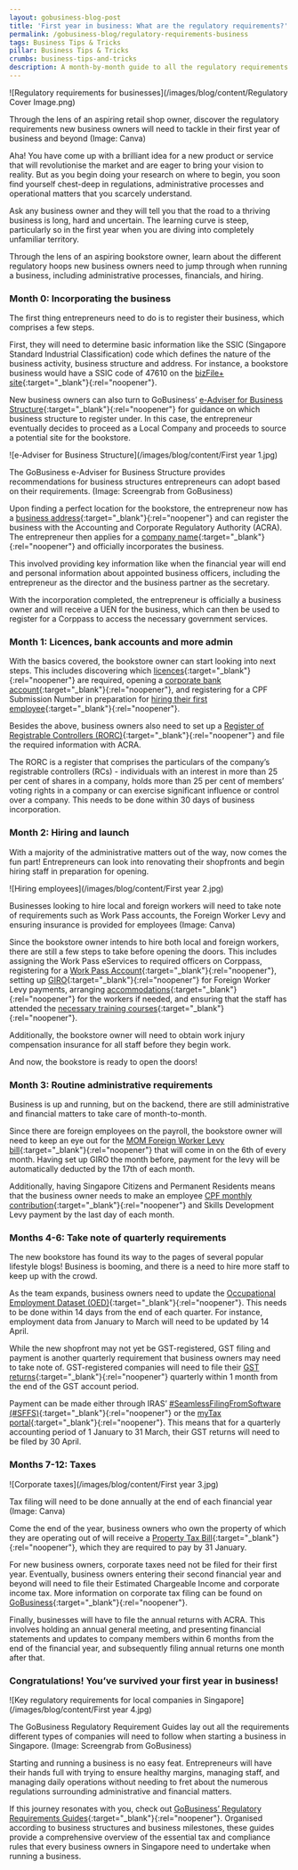 ```yaml
---
layout: gobusiness-blog-post
title: 'First year in business: What are the regulatory requirements?'
permalink: /gobusiness-blog/regulatory-requirements-business
tags: Business Tips & Tricks
pillar: Business Tips & Tricks
crumbs: business-tips-and-tricks
description: A month-by-month guide to all the regulatory requirements of running a business in Singapore.
---
```


![Regulatory requirements for businesses](/images/blog/content/Regulatory Cover Image.png)
<figcaption>Through the lens of an aspiring retail shop owner, discover the regulatory requirements new business owners will need to tackle in their first year of business and beyond (Image: Canva)</figcaption>

Aha! You have come up with a brilliant idea for a new product or service that will revolutionise the market and are eager to bring your vision to reality. But as you begin doing your research on where to begin, you soon find yourself chest-deep in regulations, administrative processes and operational matters that you scarcely understand. 

Ask any business owner and they will tell you that the road to a thriving business is long, hard and uncertain. The learning curve is steep, particularly so in the first year when you are diving into completely unfamiliar territory.

Through the lens of an aspiring bookstore owner, learn about the different regulatory hoops new business owners need to jump through when running a business, including administrative processes, financials, and hiring.

### Month 0: Incorporating the business 

The first thing entrepreneurs need to do is to register their business, which comprises a few steps. 

First, they will need to determine basic information like the SSIC (Singapore Standard Industrial Classification) code which defines the nature of the business activity, business structure and address. For instance, a bookstore business would have a SSIC code of 47610 on the [bizFile+ site](https://www.bizfile.gov.sg/ngbbizfileinternet/faces/oracle/webcenter/portalapp/pages/TransactionMain.jspx?selectedETransId=G016){:target="_blank"}{:rel="noopener"}.

New business owners can also turn to GoBusiness’ [e-Adviser for Business Structure](https://eadviser.gobusiness.gov.sg/businessstructure?src=regulatoryguide-localcompanies){:target="_blank"}{:rel="noopener"} for guidance on which business structure to register under. In this case, the entrepreneur eventually decides to proceed as a Local Company and proceeds to source a potential site for the bookstore. 

![e-Adviser for Business Structure](/images/blog/content/First year 1.jpg)
<figcaption>The GoBusiness e-Adviser for Business Structure provides recommendations for business structures entrepreneurs can adopt based on their requirements. (Image: Screengrab from GoBusiness)</figcaption>

Upon finding a perfect location for the bookstore, the entrepreneur now has a [business address](https://www.gobusiness.gov.sg/start-a-business/submit-a-business-address/){:target="_blank"}{:rel="noopener"} and can register the business with the Accounting and Corporate Regulatory Authority (ACRA). The entrepreneur then applies for a [company name](https://www.bizfile.gov.sg/ngbbizfileinternet/faces/oracle/webcenter/portalapp/pages/eServicesListing.jspx?transId=C){:target="_blank"}{:rel="noopener"} and officially incorporates the business. 

This involved providing key information like when the financial year will end and personal information about appointed business officers, including the entrepreneur as the director and the business partner as the secretary. 

With the incorporation completed, the entrepreneur is officially a business owner and will receive a UEN for the business, which can then be used to register for a Corppass to access the necessary government services.

### Month 1: Licences, bank accounts and more admin

With the basics covered, the bookstore owner can start looking into next steps. This includes discovering which [licences](https://licence1.business.gov.sg/feportal/web/frontier/home){:target="_blank"}{:rel="noopener"} are required, opening a [corporate bank account](https://www.gobusiness.gov.sg/start-a-business/open-a-corporate-bank-account/){:target="_blank"}{:rel="noopener"}, and registering for a CPF Submission Number in preparation for [hiring their first employee](https://www.gobusiness.gov.sg/gobusiness-blog/hiring-first-employee-singapore?src=home_blog){:target="_blank"}{:rel="noopener"}.

Besides the above, business owners also need to set up a [Register of Registrable Controllers (RORC)](https://www.acra.gov.sg/compliance/register-of-registrable-controllers){:target="_blank"}{:rel="noopener"} and file the required information with ACRA. 

The RORC is a register that comprises the particulars of the company’s registrable controllers (RCs) - individuals with an interest in more than 25 per cent of shares in a company, holds more than 25 per cent of members’ voting rights in a company or can exercise significant influence or control over a company. This needs to be done within 30 days of business incorporation. 

### Month 2: Hiring and launch

With a majority of the administrative matters out of the way, now comes the fun part! Entrepreneurs can look into renovating their shopfronts and begin hiring staff in preparation for opening. 

![Hiring employees](/images/blog/content/First year 2.jpg)
<figcaption>Businesses looking to hire local and foreign workers will need to take note of requirements such as Work Pass accounts, the Foreign Worker Levy and ensuring insurance is provided for employees (Image: Canva)</figcaption>

Since the bookstore owner intends to hire both local and foreign workers, there are still a few steps to take before opening the doors. This includes assigning the Work Pass eServices to required officers on Corppass, registering for a [Work Pass Account](https://www.mom.gov.sg/faq/work-pass-general/how-do-i-apply-for-giro-bank-account-for-my-levy-payment){:target="_blank"}{:rel="noopener"}, setting up [GIRO](https://www.mom.gov.sg/faq/work-pass-general/how-do-i-apply-for-giro-bank-account-for-my-levy-payment){:target="_blank"}{:rel="noopener"} for Foreign Worker Levy payments, arranging [accommodations](https://www.mom.gov.sg/passes-and-permits/work-permit-for-foreign-worker/housing/various-types-of-housing){:target="_blank"}{:rel="noopener"} for the workers if needed, and ensuring that the staff has attended the [necessary training courses](https://www.mom.gov.sg/workplace-safety-and-health/workplace-safety-and-health-training/find-accredited-wsh-courses-and-training-provider){:target="_blank"}{:rel="noopener"}. 

Additionally, the bookstore owner will need to obtain work injury compensation insurance for all staff before they begin work.

And now, the bookstore is ready to open the doors! 

### Month 3: Routine administrative requirements

Business is up and running, but on the backend, there are still administrative and financial matters to take care of month-to-month. 

Since there are foreign employees on the payroll, the bookstore owner will need to keep an eye out for the [MOM Foreign Worker Levy bill](https://www.mom.gov.sg/eservices/services/check-and-pay-levy){:target="_blank"}{:rel="noopener"} that will come in on the 6th of every month. Having set up GIRO the month before, payment for the levy will be automatically deducted by the 17th of each month. 

Additionally, having Singapore Citizens and Permanent Residents means that the business owner needs to make an employee [CPF monthly contribution](https://www.cpf.gov.sg/employer/making-cpf-contributions){:target="_blank"}{:rel="noopener"} and Skills Development Levy payment by the last day of each month. 

### Months 4-6: Take note of quarterly requirements

The new bookstore has found its way to the pages of several popular lifestyle blogs! Business is booming, and there is a need to hire more staff to keep up with the crowd. 

As the team expands, business owners need to update the [Occupational Employment Dataset (OED)](https://stats.mom.gov.sg/Pages/OurSurveys.aspx){:target="_blank"}{:rel="noopener"}. This needs to be done within 14 days from the end of each quarter. For instance, employment data from January to March will need to be updated by 14 April. 

While the new shopfront may not yet be GST-registered, GST filing and payment is another quarterly requirement that business owners may need to take note of. GST-registered companies will need to file their [GST returns](https://www.iras.gov.sg/taxes/goods-services-tax-(gst)/filing-gst/completing-gst-returns){:target="_blank"}{:rel="noopener"} quarterly within 1 month from the end of the GST account period. 

Payment can be made either through IRAS’ [#SeamlessFilingFromSoftware (#SFFS)](https://www.iras.gov.sg/digital-collaboration/for-businesses-employers){:target="_blank"}{:rel="noopener"} or the [myTax portal](https://mytax.iras.gov.sg/ESVWeb/default.aspx){:target="_blank"}{:rel="noopener"}. This means that for a quarterly accounting period of 1 January to 31 March, their GST returns will need to be filed by 30 April. 

### Months 7-12: Taxes

![Corporate taxes](/images/blog/content/First year 3.jpg)
<figcaption>Tax filing will need to be done annually at the end of each financial year (Image: Canva)</figcaption>

Come the end of the year, business owners who own the property of which they are operating out of will receive a [Property Tax Bill](https://www.iras.gov.sg/taxes/property-tax){:target="_blank"}{:rel="noopener"}, which they are required to pay by 31 January. 

For new business owners, corporate taxes need not be filed for their first year. Eventually, business owners entering their second financial year and beyond will need to file their Estimated Chargeable Income and corporate income tax. More information on corporate tax filing can be found on [GoBusiness](https://www.gobusiness.gov.sg/gobusiness-blog/corporate-tax-filing-singapore?src=home_blog){:target="_blank"}{:rel="noopener"}.

Finally, businesses will have to file the annual returns with ACRA. This involves holding an annual general meeting, and presenting financial statements and updates to company members within 6 months from the end of the financial year, and subsequently filing annual returns one month after that. 

### Congratulations! You’ve survived your first year in business!

![Key regulatory requirements for local companies in Singapore](/images/blog/content/First year 4.jpg)
<figcaption>The GoBusiness Regulatory Requirement Guides lay out all the requirements different types of companies will need to follow when starting a business in Singapore. (Image: Screengrab from GoBusiness)</figcaption>

Starting and running a business is no easy feat. Entrepreneurs will have their hands full with trying to ensure healthy margins, managing staff, and managing daily operations without needing to fret about the numerous regulations surrounding administrative and financial matters. 

If this journey resonates with you, check out [GoBusiness’ Regulatory Requirements Guides](https://www.gobusiness.gov.sg/regulatory-requirements-guides/){:target="_blank"}{:rel="noopener"}. Organised according to business structures and business milestones, these guides provide a comprehensive overview of the essential tax and compliance rules that every business owners in Singapore need to undertake when running a business.
